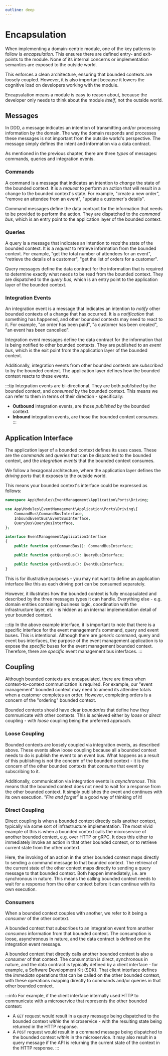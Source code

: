 ```yaml
---
outline: deep
---
```


# Encapsulation

When implementing a domain-centric module, one of the key patterns to follow is _encapsulation_. This ensures there are
defined entry- and exit-points to the module. None of its internal concerns or implementation semantics are exposed to
the outside world.

This enforces a clean architecture, ensuring that bounded contexts are loosely coupled. However, it is also important
because it lowers the cognitive load on developers working with the module.

Encapsulation means a module is easy to reason about, because the developer only needs to think about the module
_itself_, not the outside world.

## Messages

In DDD, a message indicates an intention of transmitting and/or processing information by the domain. The way the
domain responds and processes these messages is not important from the outside world's perspective. The message simply
defines the intent and information via a data contract.

As mentioned in the previous chapter, there are three _types_ of messages: commands, queries and integration events.

### Commands

A command is a message that indicates an intention to _change_ the state of the bounded context. It is a _request_ to
perform an action that will result in a change to the bounded context's state. For example, "create a new order",
"remove an attendee from an event", "update a customer's details".

Command messages define the data contract for the information that needs to be provided to perform the action. They are
dispatched to the _command bus_, which is an entry point to the application layer of the bounded context.

### Queries

A query is a message that indicates an intention to _read_ the state of the bounded context. It is a _request_ to
retrieve information from the bounded context. For example, "get the total number of attendees for an event",
"retrieve the details of a customer", "get the list of orders for a customer".

Query messages define the data contract for the information that is required to determine exactly what needs to be read
from the bounded context. They are dispatched to the _query bus_, which is an entry point to the application layer of
the bounded context.

### Integration Events

An integration event is a message that indicates an intention to _notify_ other bounded contexts of a change that has
occurred. It is a _notification_ that something has happened, and other bounded contexts may need to react to it. For
example, "an order has been paid", "a customer has been created", "an event has been cancelled".

Integration event messages define the data contract for the information that is being notified to other bounded
contexts. They are published to an _event bus_, which is the exit point from the application layer of the bounded
context.

Additionally, integration events from other bounded contexts are _subscribed_ to by the bounded context. The application
layer defines how the bounded context reacts to these events.

:::tip
Integration events are bi-directional. They are both _published_ by the bounded context, and _consumed_ by the
bounded context. This means we can refer to them in terms of their direction - specifically:

- **Outbound** integration events, are those _published_ by the bounded context.
- **Inbound** integration events, are those the bounded context _consumes_.
  :::

## Application Interface

The application layer of a bounded context defines its uses cases. These are the _commands_ and _queries_ that can be
dispatched to the bounded context, and the _integration events_ that the bounded context consumes.

We follow a hexagonal architecture, where the application layer defines the _driving ports_ that it exposes to the
outside world.

This means your bounded context's interface could be expressed as follows:

```php
namespace App\Modules\EventManagement\Application\Ports\Driving;

use App\Modules\EventManagement\Application\Ports\Driving\{
    CommandBus\CommandBusInterface,
    InboundEventBus\EventBusInterface,
    QueryBus\QueryBusInterface,
};

interface EventManagementApplicationInterface
{
    public function getCommandBus(): CommandBusInterface;

    public function getQueryBus(): QueryBusInterface;

    public function getEventBus(): EventBusInterface;
}
```

This is for illustrative purposes - you may not want to define an application interface like this as each driving port
can be consumed separately.

However, it illustrates how the bounded context is fully encapsulated and described by the three messages types it can
handle. Everything else - e.g. domain entities containing business logic, coordination with the infrastructure layer,
etc - is hidden as an internal implementation detail of your bounded context.

:::tip
In the above example interface, it is important to note that there is a specific interface for the event management's
command, query and event buses. This is intentional. Although there are _generic_ command, query and event bus
interfaces, the purpose of the event management application is to expose the _specific_ buses for the event management
bounded context. Therefore, there are _specific_ event management bus interfaces.
:::

## Coupling

Although bounded contexts are encapsulated, there are times when context-to-context communication is required. For
example, our "event management" bounded context may need to amend its attendee totals when a customer completes an
order. However, completing orders is a concern of the "ordering" bounded context.

Bounded contexts should have clear _boundaries_ that define how they communicate with other contexts. This is
achieved either by _loose_ or _direct_ coupling - with _loose_ coupling being the preferred approach.

### Loose Coupling

Bounded contexts are loosely coupled via integration events, as described above. These events allow loose coupling
because all a bounded context needs to do is publish the event to an event bus. What happens as a result of this
publishing is not the concern of the bounded context - it is the concern of the other bounded contexts that _consume_
that event by subscribing to it.

Additionally, communication via integration events is _asynchronous_. This means that the bounded context does not need
to wait for a response from the other bounded context. It simply publishes the event and continues with its own
execution. _"Fire and forget"_ is a good way of thinking of it!

### Direct Coupling

Direct coupling is when a bounded context directly calls another context, typically via some sort of infrastructure
implementation. The most vivid example of this is when a bounded context calls the microservice of another bounded
context, e.g. over HTTP or gRPC. It does this either to immediately invoke an action in that other bounded context,
or to retrieve current state from the other context.

Here, the invoking of an action in the other bounded context maps directly to sending a command message to that bounded
context. The retrieval of the current state of the other context maps directly to sending a query message to
that bounded context. Both happen immediately, i.e. are synchronous in nature. This means the calling bounded context
needs to wait for a response from the other context before it can continue with its own execution.

### Consumers

When a bounded context couples with another, we refer to it being a _consumer_ of the other context.

A bounded context that subscribes to an integration event from another _consumes_ information from that bounded context.
The consumption is loose, asynchronous in nature, and the data contract is defined on the integration event message.

A bounded context that directly calls another bounded context is also a _consumer_ of that context. The consumption
is direct, synchronous in nature, and the data contract is typically defined by a client interface - for example,
a Software Development Kit (SDK). That client interface defines the _immediate_ operations that can be called on
the other bounded context, with these operations mapping directly to commands and/or queries in that other bounded
context.

:::info
For example, if the client interface internally used HTTP to communicate with a microservice that represents the other
bounded context:

- A `GET` request would result in a query message being dispatched to the bounded context _within_ the microservice -
  with the resulting state being returned in the HTTP response.
- A `POST` request would result in a command message being dispatched to the bounded context _within_ in the
  microservice. It may also result in a query message if the API is returning the current state of the context in the
  HTTP response.
:::
